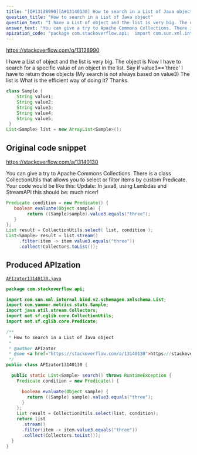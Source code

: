 ```yaml
---
title: "[Q#13138990][A#13140130] How to search in a List of Java object"
question_title: "How to search in a List of Java object"
question_text: "I have a List of object and the list is very big. The object is Now I have to search for a specific value of an object in the list. Say if value3=='three'  I have to return those objects (My search is not always based on value3) The list is What is the efficient way of doing it? Thanks."
answer_text: "You can give a try to Apache Commons Collections. There is a class CollectionUtils that allows you to select or filter items by custom Predicate. Your code would be like this: Update: In java8, using Lambdas and StreamAPI this should be: much nicer!"
apization_code: "package com.stackoverflow.api;  import com.sun.xml.internal.bind.v2.schemagen.xmlschema.List; import com.yammer.metrics.stats.Sample; import java.util.stream.Collectors; import net.sf.cglib.core.CollectionUtils; import net.sf.cglib.core.Predicate;  /**  * How to search in a List of Java object  *  * @author APIzator  * @see <a href=\"https://stackoverflow.com/a/13140130\">https://stackoverflow.com/a/13140130</a>  */ public class APIzator13140130 {    public static List<Sample> search() throws RuntimeException {     Predicate condition = new Predicate() {        boolean evaluate(Object sample) {         return ((Sample) sample).value3.equals(\"three\");       }     };     List result = CollectionUtils.select(list, condition);     return list       .stream()       .filter(item -> item.value3.equals(\"three\"))       .collect(Collectors.toList());   } }"
---
```


https://stackoverflow.com/q/13138990

I have a List of object and the list is very big. The object is
Now I have to search for a specific value of an object in the list. Say if value3==&#x27;three&#x27;  I have to return those objects (My search is not always based on value3)
The list is
What is the efficient way of doing it?
Thanks.


```java
class Sample {
    String value1;
    String value2;
    String value3;
    String value4;
    String value5;
 }
List<Sample> list = new ArrayList<Sample>();
```


## Original code snippet

https://stackoverflow.com/a/13140130

You can give a try to Apache Commons Collections.
There is a class CollectionUtils that allows you to select or filter items by custom Predicate.
Your code would be like this:
Update:
In java8, using Lambdas and StreamAPI this should be:
much nicer!

```java
Predicate condition = new Predicate() {
   boolean evaluate(Object sample) {
        return ((Sample)sample).value3.equals("three");
   }
};
List result = CollectionUtils.select( list, condition );
List<Sample> result = list.stream()
     .filter(item -> item.value3.equals("three"))
     .collect(Collectors.toList());
```

## Produced APIzation

[`APIzator13140130.java`](https://github.com/pasqualesalza/apization-temp-data/raw/master/apizations/java/APIzator13140130.java)

```java
package com.stackoverflow.api;

import com.sun.xml.internal.bind.v2.schemagen.xmlschema.List;
import com.yammer.metrics.stats.Sample;
import java.util.stream.Collectors;
import net.sf.cglib.core.CollectionUtils;
import net.sf.cglib.core.Predicate;

/**
 * How to search in a List of Java object
 *
 * @author APIzator
 * @see <a href="https://stackoverflow.com/a/13140130">https://stackoverflow.com/a/13140130</a>
 */
public class APIzator13140130 {

  public static List<Sample> search() throws RuntimeException {
    Predicate condition = new Predicate() {

      boolean evaluate(Object sample) {
        return ((Sample) sample).value3.equals("three");
      }
    };
    List result = CollectionUtils.select(list, condition);
    return list
      .stream()
      .filter(item -> item.value3.equals("three"))
      .collect(Collectors.toList());
  }
}

```